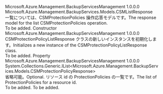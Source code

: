 <Type Name="CSMProtectionPolicyListResponse" FullName="Microsoft.Azure.Management.BackupServices.Models.CSMProtectionPolicyListResponse">
  <TypeSignature Language="C#" Value="public class CSMProtectionPolicyListResponse : Microsoft.Azure.Management.BackupServices.Models.CSMListResponse" />
  <TypeSignature Language="ILAsm" Value=".class public auto ansi beforefieldinit CSMProtectionPolicyListResponse extends Microsoft.Azure.Management.BackupServices.Models.CSMListResponse" />
  <TypeSignature Language="DocId" Value="T:Microsoft.Azure.Management.BackupServices.Models.CSMProtectionPolicyListResponse" />
  <TypeSignature Language="VB.NET" Value="Public Class CSMProtectionPolicyListResponse&#xA;Inherits CSMListResponse" />
  <TypeSignature Language="F#" Value="type CSMProtectionPolicyListResponse = class&#xA;    inherit CSMListResponse" />
  <AssemblyInfo>
    <AssemblyName>Microsoft.Azure.Management.BackupServicesManagement</AssemblyName>
    <AssemblyVersion>1.0.0.0</AssemblyVersion>
  </AssemblyInfo>
  <Base>
    <BaseTypeName>Microsoft.Azure.Management.BackupServices.Models.CSMListResponse</BaseTypeName>
  </Base>
  <Interfaces />
  <Docs>
    <summary>
            <span data-ttu-id="cc235-101">一覧については、CSMProtectionPolicies 操作応答モデルです。</span><span class="sxs-lookup"><span data-stu-id="cc235-101">The response model for the list CSMProtectionPolicies operation.</span></span>
            </summary>
    <remarks>To be added.</remarks>
  </Docs>
  <Members>
    <Member MemberName=".ctor">
      <MemberSignature Language="C#" Value="public CSMProtectionPolicyListResponse ();" />
      <MemberSignature Language="ILAsm" Value=".method public hidebysig specialname rtspecialname instance void .ctor() cil managed" />
      <MemberSignature Language="DocId" Value="M:Microsoft.Azure.Management.BackupServices.Models.CSMProtectionPolicyListResponse.#ctor" />
      <MemberSignature Language="VB.NET" Value="Public Sub New ()" />
      <MemberType>Constructor</MemberType>
      <AssemblyInfo>
        <AssemblyName>Microsoft.Azure.Management.BackupServicesManagement</AssemblyName>
        <AssemblyVersion>1.0.0.0</AssemblyVersion>
      </AssemblyInfo>
      <Parameters />
      <Docs>
        <summary>
            <span data-ttu-id="cc235-102">CSMProtectionPolicyListResponse クラスの新しいインスタンスを初期化します。</span><span class="sxs-lookup"><span data-stu-id="cc235-102">Initializes a new instance of the CSMProtectionPolicyListResponse class.</span></span>
            </summary>
        <remarks>To be added.</remarks>
      </Docs>
    </Member>
    <Member MemberName="Value">
      <MemberSignature Language="C#" Value="public System.Collections.Generic.IList&lt;Microsoft.Azure.Management.BackupServices.Models.CSMProtectionPolicyResponse&gt; Value { get; set; }" />
      <MemberSignature Language="ILAsm" Value=".property instance class System.Collections.Generic.IList`1&lt;class Microsoft.Azure.Management.BackupServices.Models.CSMProtectionPolicyResponse&gt; Value" />
      <MemberSignature Language="DocId" Value="P:Microsoft.Azure.Management.BackupServices.Models.CSMProtectionPolicyListResponse.Value" />
      <MemberSignature Language="VB.NET" Value="Public Property Value As IList(Of CSMProtectionPolicyResponse)" />
      <MemberSignature Language="F#" Value="member this.Value : System.Collections.Generic.IList&lt;Microsoft.Azure.Management.BackupServices.Models.CSMProtectionPolicyResponse&gt; with get, set" Usage="Microsoft.Azure.Management.BackupServices.Models.CSMProtectionPolicyListResponse.Value" />
      <MemberType>Property</MemberType>
      <AssemblyInfo>
        <AssemblyName>Microsoft.Azure.Management.BackupServicesManagement</AssemblyName>
        <AssemblyVersion>1.0.0.0</AssemblyVersion>
      </AssemblyInfo>
      <ReturnValue>
        <ReturnType>System.Collections.Generic.IList&lt;Microsoft.Azure.Management.BackupServices.Models.CSMProtectionPolicyResponse&gt;</ReturnType>
      </ReturnValue>
      <Docs>
        <summary>
            <span data-ttu-id="cc235-103">省略可能。</span><span class="sxs-lookup"><span data-stu-id="cc235-103">Optional.</span></span> <span data-ttu-id="cc235-104">リソース id の ProtectionPolicies の一覧です。</span><span class="sxs-lookup"><span data-stu-id="cc235-104">The list of ProtectionPolicies for a resource id.</span></span>
            </summary>
        <value>To be added.</value>
        <remarks>To be added.</remarks>
      </Docs>
    </Member>
  </Members>
</Type>